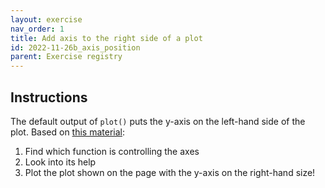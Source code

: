 ```yaml
---
layout: exercise 
nav_order: 1
title: Add axis to the right side of a plot
id: 2022-11-26b_axis_position
parent: Exercise registry
---
```


## Instructions

The default output of `plot()` puts the y-axis on the left-hand side of the plot. Based on [this material]({{site.url}}{{site.baseurl}}/2_Advanced_Beginner/07_basic_plotting/the_plot_function.html):
1. Find which function is controlling the axes
2. Look into its help 
3. Plot the plot shown on the page with the y-axis on the right-hand size!
